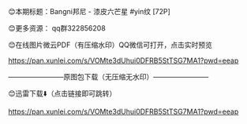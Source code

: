 😊本期标题：Bangni邦尼 - 漆皮六芒星 #yin纹 [72P]

😊更多资源：  qq群322856208

😊在线图片微云PDF（有压缩水印）QQ微信可打开，点击实时预览

https://pan.xunlei.com/s/VOMte3dUhui0DFRB5StTSG7MA1?pwd=eeap


————————原图包下载（无压缩无水印）————————

😊迅雷下载⬇️（点击链接即可跳转）

https://pan.xunlei.com/s/VOMte3dUhui0DFRB5StTSG7MA1?pwd=eeap